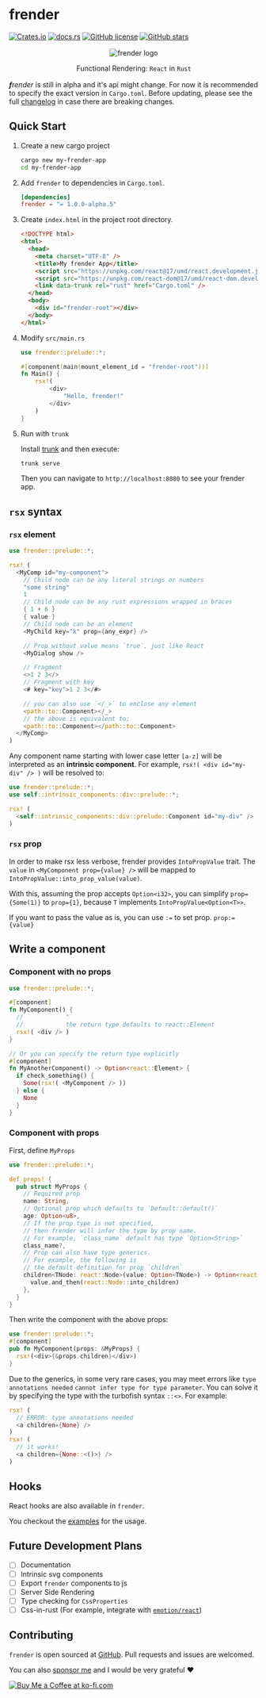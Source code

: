 # frender

[![Crates.io](https://img.shields.io/crates/v/frender?style=for-the-badge)](https://crates.io/crates/frender)
[![docs.rs](https://img.shields.io/docsrs/frender/latest?style=for-the-badge)](https://docs.rs/frender)
[![GitHub license](https://img.shields.io/github/license/frender-rs/frender?style=for-the-badge)](https://github.com/frender-rs/frender/blob/main/LICENSE)
[![GitHub stars](https://img.shields.io/github/stars/frender-rs/frender?style=for-the-badge)](https://github.com/frender-rs/frender/stargazers)

<div style="text-align:center;margin:16px">

![frender logo](./logo.svg)

Functional Rendering: `React` in `Rust`

</div>

_**f**render_ is still in alpha and it's api might change.
For now it is recommended to specify the exact version in `Cargo.toml`.
Before updating, please see the full [changelog](https://github.com/frender-rs/frender/blob/alpha/CHANGELOG.md) in case there are breaking changes.

## Quick Start

1.  Create a new cargo project

    ```sh
    cargo new my-frender-app
    cd my-frender-app
    ```

2.  Add `frender` to dependencies in `Cargo.toml`.

    ```toml
    [dependencies]
    frender = "= 1.0.0-alpha.5"
    ```

3.  Create `index.html` in the project root directory.

    ```html
    <!DOCTYPE html>
    <html>
      <head>
        <meta charset="UTF-8" />
        <title>My frender App</title>
        <script src="https://unpkg.com/react@17/umd/react.development.js"></script>
        <script src="https://unpkg.com/react-dom@17/umd/react-dom.development.js"></script>
        <link data-trunk rel="rust" href="Cargo.toml" />
      </head>
      <body>
        <div id="frender-root"></div>
      </body>
    </html>
    ```

4.  Modify `src/main.rs`

    ```rust
    use frender::prelude::*;

    #[component(main(mount_element_id = "frender-root"))]
    fn Main() {
        rsx!(
            <div>
                "Hello, frender!"
            </div>
        )
    }
    ```

5.  Run with `trunk`

    Install [trunk](https://trunkrs.dev/#install) and then execute:

    ```sh
    trunk serve
    ```

    Then you can navigate to `http://localhost:8080` to see your frender app.

## `rsx` syntax

### `rsx` element

```rust
use frender::prelude::*;

rsx! (
  <MyComp id="my-component">
    // Child node can be any literal strings or numbers
    "some string"
    1
    // Child node can be any rust expressions wrapped in braces
    { 1 + 6 }
    { value }
    // Child node can be an element
    <MyChild key="k" prop={any_expr} />

    // Prop without value means `true`, just like React
    <MyDialog show />

    // Fragment
    <>1 2 3</>
    // Fragment with key
    <# key="key">1 2 3</#>

    // you can also use `</_>` to enclose any element
    <path::to::Component></_>
    // the above is equivalent to:
    <path::to::Component></path::to::Component>
  </MyComp>
)
```

Any component name starting with lower case letter `[a-z]`
will be interpreted as an **intrinsic component**.
For example, `rsx!( <div id="my-div" /> )` will be resolved to:

```rust
use frender::prelude::*;
use self::intrinsic_components::div::prelude::*;

rsx! (
  <self::intrinsic_components::div::prelude::Component id="my-div" />
)
```

### `rsx` prop

In order to make rsx less verbose, frender provides
`IntoPropValue` trait. The `value` in
`<MyComponent prop={value} />` will be mapped to
`IntoPropValue::into_prop_value(value)`.

With this, assuming the prop accepts `Option<i32>`,
you can simplify `prop={Some(1)}` to `prop={1}`,
because `T` implements `IntoPropValue<Option<T>>`.

If you want to pass the value as is, you can
use `:=` to set prop. `prop:={value}`

## Write a component

### Component with no props

```rust
use frender::prelude::*;

#[component]
fn MyComponent() {
  //            ^
  //            the return type defaults to react::Element
  rsx!( <div /> )
}

// Or you can specify the return type explicitly
#[component]
fn MyAnotherComponent() -> Option<react::Element> {
  if check_something() {
    Some(rsx!( <MyComponent /> ))
  } else {
    None
  }
}
```

### Component with props

First, define `MyProps`

```rust
use frender::prelude::*;

def_props! {
  pub struct MyProps {
    // Required prop
    name: String,
    // Optional prop which defaults to `Default::default()`
    age: Option<u8>,
    // If the prop type is not specified,
    // then frender will infer the type by prop name.
    // For example, `class_name` default has type `Option<String>`
    class_name?,
    // Prop can also have type generics.
    // For example, the following is
    // the default definition for prop `children`
    children<TNode: react::Node>(value: Option<TNode>) -> Option<react::Children> {
      value.and_then(react::Node::into_children)
    },
  }
}
```

Then write the component with the above props:

```rust
use frender::prelude::*;
#[component]
pub fn MyComponent(props: &MyProps) {
  rsx!(<div>{&props.children}</div>)
}
```

Due to the generics, in some very rare cases, you may meet errors like
`type annotations needed` `cannot infer type for type parameter`.
You can solve it by specifying the type
with the turbofish syntax `::<>`.
For example:

```rust
rsx! (
  // ERROR: type annotations needed
  <a children={None} />
)
rsx! (
  // it works!
  <a children={None::<()>} />
)
```

## Hooks

React hooks are also available in `frender`.

You checkout the [examples](https://github.com/frender-rs/frender/blob/alpha/examples/counter/src/my_counter.rs) for the usage.

## Future Development Plans

- [ ] Documentation
- [ ] Intrinsic svg components
- [ ] Export `frender` components to js
- [ ] Server Side Rendering
- [ ] Type checking for `CssProperties`
- [ ] Css-in-rust (For example, integrate with [`emotion/react`](https://emotion.sh/docs/@emotion/react))

## Contributing

`frender` is open sourced at [GitHub](https://github.com/frender-rs/frender).
Pull requests and issues are welcomed.

You can also [sponsor me](https://ko-fi.com/equalma) and I would be very grateful :heart:

[![Buy Me a Coffee at ko-fi.com](https://cdn.ko-fi.com/cdn/kofi2.png?v=3)](https://ko-fi.com/N4N26J11L)
